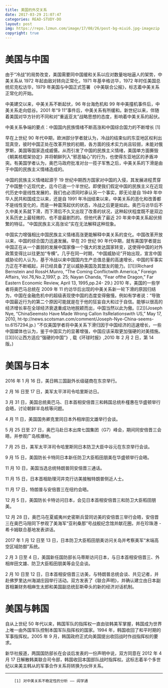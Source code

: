 ```yaml
---
title: 美国的外交关系
date: 2017-03-29 21:07:47
categories: READ-STUDY-DO
layout: post
img: https://repo.lzmun.com/image/17/08/26/post-bg-miui6.jpg-imagezip
copyright: true
---
```

# 美国与中国

由于“冷战”的局势改变，美国需要同中国缓和关系以应对数量咄咄逼人的架势，中美关系从 1972 年起由敌对转向正常化，1971 年基辛格访华，1972 年时任美国总统尼克松访华，1979 年美国与中国正式签署 《中美联合公报》，标志着中美关系正常化的开始。

中美建交以来，中美关系不断起伏，96 年台海危机和 99 年中美撞机事件后，中美关系走向低谷。2001 年“9 11”事件后，中美关系有所缓和。新世纪以来，伴随着美国对华方针的不同和对“重返亚太”战略思想的态度，影响着中美关系的起伏。

中美关系争端的要点：中国国内民族情绪不断高涨和中国综合国力的不断增长 [1]

早在上世纪 90 年代中期，欧洲部分学者就认为，冷战的结束似的东亚地区权利出现真空，彼时中国正处在改革开放的初期，各方面的技术实力尚且较弱，未能对俄罗斯，美国等国家造成威慑。从而引发了中国的民族主义情绪，美国单方面撕毁《朝美核框架协定》并将朝鲜列入“邪恶轴心”的行为，也使得东亚地区的矛盾冲突。有美国学者认为，奥巴马政府批准对台一揽子军售之后，中美关系的下滑是由于中国的民族主义情绪造成的。

中国的民族主义情绪起源于 19 世纪中期西方国家对中国的入侵，其发展进程贯穿了中国整个近现代史，迄今已逾一个半世纪。即使我们假定中国的民族主义在近现代历史中是线性发展的，我们也必须同时承认另一个事实，即无论是自 1949 年中华人民共和国成立以来，还是自 1991 年冷战结束以来，中美关系的恶化和改善都不是线性变化的，而是一种震荡起伏的状态，冷战之后更是如此。奥巴马访华后不久中美关系就下滑，而下滑后不久又出现了改善的状况，这种起伏程度既不是双边关系历史上最轻微的，也不是最剧烈的。但他代表了最近 20 年来中美关系起伏频繁的特征。“中国民族主义高涨论”实在无法解释这种现象。

中国实力增强相比中国民族主义情绪高涨更能解释中美关系的变化。中国改革开放以来，中国的综合国力迅速发展。早在 20 世纪 90 年代中期，就有美国学者提出中国正在从一个羸弱的发展中国家像一个强大的发达国家转变，这使得中国的对外政策变得比以往更加“专横”。几乎在同一时期，“中国威胁论”开始出现，宣言中国威胁论的人认为，基于冷战以来中国国内生产总值总量的高速增长，中国的军事实力正在不断崛起，并已经具备了足以威胁美国及其盟友的能力。[[1]](Richard Bernstein and RossH.Munro, “The Coming Conflictwith America,” Foreign Affairs, Vol.76,No.2,1997, p. 25; Nayan Chanda, “Fear ofthe Dragon,” Far Eastern Economic Review, April 13, 1995,pp.24- 29.) 2010 年，美国的一些学者将奥巴马总统在 2009 年 11 约访华后出现的中美关系新一轮下滑的原因归结为，中国在金融危机中的超级表现使中国的态度变得傲慢。例如有学者说：“导致中国最近行为的第二个原因可能就是在于他的狂妄自大和过于自信。能够以很高的经济增长率在全球经济衰退重成功地脱颖而出，中国当然以此为傲。[[2]](Joseph Nye, “ChinaSeemsto Have Made Wrong Callon ItsRelationswith US,” May 17, 2010, ht-tp://news.scotsman.com/comment/Joseph-Nye-China-seems-to.6157294.jp.) ”不仅美国学者将中美关系下滑归因于中国经济的迅速增长，一些中国媒体也认为，鉴于中国实力的显著增强，中国应该采取更加强硬的对美措施。[[3]](《让西方适应“强硬的中国”》, 载《环球时报》,2010 年 2 月 2 日，第 14 版。) 

# 美国与日本

2016 年 1 月 16 日，美日韩三国副外长级磋商在东京举行。

2 月 16 日至 17 日，美军太平洋司令哈里斯访日。

3 月 31 日，美国总统奥巴马、日本首相安倍晋三和韩国总统朴槿惠在华盛顿举行会晤，讨论朝鲜半岛核等问题。

4 月 11 日，美国国务卿克里同日本外相岸田文雄举行会谈。

5 月 25 日至 27 日，奥巴马赴日本出席七国集团（G7）峰会，期间同安倍晋三会晤，并参观广岛核爆地。

7 月 25 日，美军太平洋司令哈里斯同日本防卫大臣中谷元在东京举行会谈。

9 月 15 日，美国防长卡特同日本新任防卫大臣稻田朋美在华盛顿举行会晤。

11 月 10 日，美国当选总统特朗普同安倍晋三通话。

11 月 15 日，日本首相助理河井克行访美接触特朗普侧近人士。

11 月 17 日，特朗普与安倍晋三在纽约会晤。

12 月 5 日，美国防长卡特访问日本，会见日本首相安倍晋三和防卫大臣稻田朋美。

12 月 28 日，奥巴马在夏威夷州史密斯兵营同访美的安倍晋三举行会晤，安倍晋三在奥巴马陪同下参观了美海军“亚利桑那”号战舰纪念馆并献花圈，并在珍珠港 - 希卡姆联合基地发表讲话。

2017 年 1 月 12 日至 13 日，日本防卫大臣稻田朋美访问关岛并考察美军“末端高空区域防御”系统。

2 月 3 日至 4 日，美国新任国防部长马蒂斯访问日本，与日本首相安倍晋三、外相岸田文雄、防卫大臣稻田朋美等会见会谈。

2 月 10 日至 12 日，日本首相安倍晋三访美，与特朗普总统会谈、共见记者，并赴佛罗里达州海湖庄园举行活动。双方发表了《联合声明》，并确认建立由日本副首相兼财务相麻生太郎和美国副总统彭斯牵头的新的经济对话机制。

# 美国与韩国

自从上世纪 50 年代以来，韩国军队的指挥权一直由驻韩美军掌握，韩国成为世界上唯一由外国军队控制本国军队指挥权的国家。1994 年，韩国收回了和平时期的军事指挥权。2005 年 9 月，韩国政府正式向美国提出收回战时作战指挥权的要求。

新华社报道，两国国防部长在会谈后发表的一份声明中说，双方同意在 2012 年 4 月 17 日解散韩美联合司令部，韩国收回本国部队战时指挥权。这标志着半个多世纪以来美主韩从的军事合作关系将转换为伙伴关系。   　

- - - - -
        [1] 对中美关系不稳定性的分析 —— 阎学通
